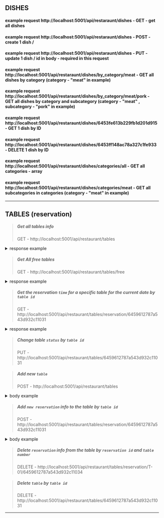 
## DISHES

#### example request http://localhost:5001/api/restaraunt/dishes - GET - get all dishes

#### example request http://localhost:5001/api/restaraunt/dishes - POST - create 1 dish /

#### example request http://localhost:5001/api/restaraunt/dishes - PUT - update 1 dish / id in body - required in this request

#### example request http://localhost:5001/api/restaraunt/dishes/by_category/meat - GET all dishes by category (category - "meat" in example)

#### example request http://localhost:5001/api/restaraunt/dishes/by_category/meat/pork - GET all dishes by category and subcategory (category - "meat" , subcategory - "pork" in example)

#### example request http://localhost:5001/api/restaraunt/dishes/6453fe613b229fb1d201d915 - GET 1 dish by ID

#### example request http://localhost:5001/api/restaraunt/dishes/6453ff148ac78a327c1fe933 - DELETE 1 dish by ID

#### example request http://localhost:5001/api/restaraunt/dishes/categories/all - GET all categories - array

#### example request http://localhost:5001/api/restaraunt/dishes/categories/meat - GET all subcategories in categories (category - "meat" in example)

---

## TABLES (reservation)

>##### Get all tables info
>GET - http://localhost:5001/api/restaurant/tables
<details><summary>response example</summary>

```
[
    {
        "number": "T-01",
        "tableLimit": 6,
        "reserved": false,
        "reservationInfo": [],
        "id": "645fc5914684cada592ce0b0"
    },
    {
        "number": "T-02",
        "tableLimit": 6,
        "reserved": false,
        "reservationInfo": [
            {
                "date": "2023-05-13",
                "time": "18:00",
                "clientName": "TEST",
                "phoneNumber": "675871098012",
                "email": "kjhask@gmail.com",
                "visitTag": "bdaaday",
                "notes": "ajwoidhawiudhawi",
                "id": "645fcf78c69d6a01d0e04298"
            },
            {
                "date": "2023-05-13",
                "time": "18:00",
                "clientName": "TEST",
                "phoneNumber": "675871098012",
                "email": "kjhask@gmail.com",
                "visitTag": "bdaaday",
                "notes": "ajwoidhawiudhawi",
                "id": "645fcf7ac69d6a01d0e0429a"
            }
        ],
        "id": "645fc59a4684cada592ce0b2"
    },
]

```

</details>

>##### Get All free tables
>GET - http://localhost:5001/api/restaurant/tables/free

<details><summary>response example</summary>

```
[
    {
        "number": "T-01",
        "id": "645fc5914684cada592ce0b0"
    },
    {
        "number": "T-03",
        "id": "645fc5ea4684cada592ce0b4"
    },
    {
        "number": "T-04",
        "id": "645fc5ef4684cada592ce0b6"
    },
    {
        "number": "T-05",
        "id": "645fc5f44684cada592ce0b8"
    },
    {
        "number": "T-06",
        "id": "645fc5f84684cada592ce0ba"
    },

]

```

</details>

>##### Get the reservation `time` for a specific table for the current date by `table id`
>GET - http://localhost:5001/api/restaurant/tables/reservation/6459612787a543d932c11031

<details><summary>response example</summary>

```
{
    "message": "Table T-01 is currently reserved for the following hours:",
    "tableReservations": [
        "16:00"
    ]
}

or

{
    "message": "No reservations for this table"
}

```

</details>


>##### Change table `status` by `table id`
>PUT - http://localhost:5001/api/restaurant/tables/6459612787a543d932c11031

>##### Add new `table`
> POST - http://localhost:5001/api/restaurant/tables
<details><summary>body example</summary>

```
{
    "number": "T-12",
    "tableLimit": 2
}

```

</details>

>##### Add `new reservation` info to the table by `table id`
>POST - http://localhost:5001/api/restaurant/tables/reservation/6459612787a543d932c11031
<details><summary>body example</summary>

```
{
    "date": "2023-05-010",
    "time": "10:00",
    "clientName": "Olexandr",
    "phoneNumber": "123",
    "email": "kjhask@gmail.com",
    "visitTag": "bday",
    "notes": "ajwoidhawiudhawi"
}

```

</details>

>##### Delete `reservation` info from the table by `reservation id` and `table number`
>DELETE - http://localhost:5001/api/restaurant/tables/reservation/T-01/6459612787a543d932c11034

>##### Delete `table` by `table id`
> DELETE - http://localhost:5001/api/restaurant/tables/6459612787a543d932c11031

---